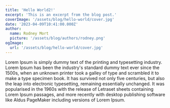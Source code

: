 ```yaml
---
title: 'Hello World2!'
excerpt: 'This is an excerpt from the blog post.'
coverImage: '/assets/blog/hello-world/cover.jpg'
date: '2023-04-09T10:41:00.000Z'
author:
  name: Rodney Mort
  picture: '/assets/blog/authors/rodney.png'
ogImage:
  url: '/assets/blog/hello-world/cover.jpg'
---
```


Lorem Ipsum is simply dummy text of the printing and typesetting industry. Lorem Ipsum has been the industry's standard dummy text ever since the 1500s, when an unknown printer took a galley of type and scrambled it to make a type specimen book. It has survived not only five centuries, but also the leap into electronic typesetting, remaining essentially unchanged. It was popularised in the 1960s with the release of Letraset sheets containing Lorem Ipsum passages, and more recently with desktop publishing software like Aldus PageMaker including versions of Lorem Ipsum.